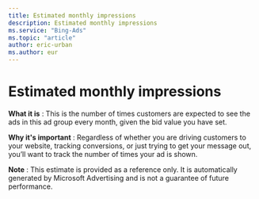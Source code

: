 ```yaml
---
title: Estimated monthly impressions
description: Estimated monthly impressions
ms.service: "Bing-Ads"
ms.topic: "article"
author: eric-urban
ms.author: eur
---
```


# Estimated monthly impressions

**What it is** : This is the number of times customers are expected to see the ads in this ad group every month, given the bid value you have set.

**Why it's important** : Regardless of whether you are driving customers to your website, tracking conversions, or just trying to get your message out, you’ll want to track the number of times your ad is shown.

**Note** : This estimate is provided as a reference only. It is automatically generated by Microsoft Advertising and is not a guarantee of future performance.


